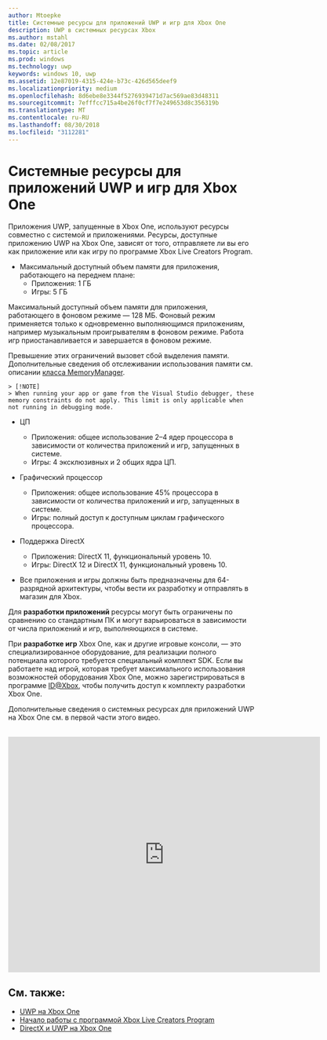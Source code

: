 ```yaml
---
author: Mtoepke
title: Системные ресурсы для приложений UWP и игр для Xbox One
description: UWP в системных ресурсах Xbox
ms.author: mstahl
ms.date: 02/08/2017
ms.topic: article
ms.prod: windows
ms.technology: uwp
keywords: windows 10, uwp
ms.assetid: 12e87019-4315-424e-b73c-426d565deef9
ms.localizationpriority: medium
ms.openlocfilehash: 8d6ebe8e3344f5276939471d7ac569ae83d48311
ms.sourcegitcommit: 7efffcc715a4be26f0cf7f7e249653d8c356319b
ms.translationtype: MT
ms.contentlocale: ru-RU
ms.lasthandoff: 08/30/2018
ms.locfileid: "3112281"
---
```

# <a name="system-resources-for-uwp-apps-and-games-on-xbox-one"></a>Системные ресурсы для приложений UWP и игр для Xbox One

Приложения UWP, запущенные в Xbox One, используют ресурсы совместно с системой и приложениями. Ресурсы, доступные приложению UWP на Xbox One, зависят от того, отправляете ли вы его как приложение или как игру по программе Xbox Live Creators Program.

* Максимальный доступный объем памяти для приложения, работающего на переднем плане:
    * Приложения: 1 ГБ
    * Игры: 5 ГБ

Максимальный доступный объем памяти для приложения, работающего в фоновом режиме — 128 МБ. Фоновый режим применяется только к одновременно выполняющимся приложениям, например музыкальным проигрывателям в фоновом режиме.  Работа игр приостанавливается и завершается в фоновом режиме.

Превышение этих ограничений вызовет сбой выделения памяти. Дополнительные сведения об отслеживании использования памяти см. описании [класса MemoryManager](https://msdn.microsoft.com/library/windows/apps/windows.system.memorymanager.aspx).
    
    > [!NOTE]
    > When running your app or game from the Visual Studio debugger, these memory constraints do not apply. This limit is only applicable when not running in debugging mode.

* ЦП
    * Приложения: общее использование 2–4 ядер процессора в зависимости от количества приложений и игр, запущенных в системе.
    * Игры: 4 эксклюзивных и 2 общих ядра ЦП.

* Графический процессор
    * Приложения: общее использование 45% процессора в зависимости от количества приложений и игр, запущенных в системе.
    * Игры: полный доступ к доступным циклам графического процессора.

* Поддержка DirectX
    * Приложения: DirectX 11, функциональный уровень 10.
    * Игры: DirectX 12 и DirectX 11, функциональный уровень 10.

* Все приложения и игры должны быть предназначены для 64-разрядной архитектуры, чтобы вести их разработку и отправлять в магазин для Xbox.  

Для **разработки приложений** ресурсы могут быть ограничены по сравнению со стандартным ПК и могут варьироваться в зависимости от числа приложений и игр, выполняющихся в системе.

При **разработке игр** Xbox One, как и другие игровые консоли, — это специализированное оборудование, для реализации полного потенциала которого требуется специальный комплект SDK. Если вы работаете над игрой, которая требует максимального использования возможностей оборудования Xbox One, можно зарегистрироваться в программе [ID@Xbox](http://www.xbox.com/Developers/id), чтобы получить доступ к комплекту разработки Xbox One.


Дополнительные сведения о системных ресурсах для приложений UWP на Xbox One см. в первой части этого видео.
</br>
</br>
<iframe src="https://mva.microsoft.com/en-US/training-courses-embed/developing-xbox-one-applications-16860/Video-What-s-Unique--vk0fOPf9C_2006218965" width="636" height="480" allowFullScreen frameBorder="0"></iframe>

## <a name="see-also"></a>См. также:
- [UWP на Xbox One](index.md)
- [Начало работы с программой Xbox Live Creators Program](../xbox-live/get-started-with-creators/get-started-with-xbox-live-creators.md)
- [DirectX и UWP на Xbox One](https://blogs.msdn.microsoft.com/chuckw/2017/12/15/directx-and-uwp-on-xbox-one/)

